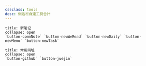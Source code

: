 ```yaml
---
cssclass: tools
desc: 侧边栏自建工具合计
---
```

```ad-abstract
title: 新笔记
collapse: open
`button-commNote` `button-newWeRead` `button-newDaily` `button-newMemo` `button-newTask`
```

```ad-abstract
title: 常用网址
collapse: open
`button-github` `button-juejin`
```